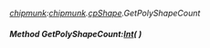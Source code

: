 _[chipmunk](../../modules/chipmunk/chipmunk-module.md):[chipmunk](../../modules/chipmunk/chipmunk-module.md).[cpShape](../../modules/chipmunk/chipmunk-cpshape.md).GetPolyShapeCount_
##### Method GetPolyShapeCount:[Int](../../modules/wonkey/wonkey-types-int.md)(  )
